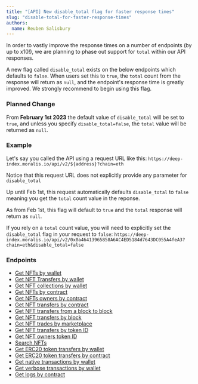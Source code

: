 ```yaml
---
title: "[API] New disable_total flag for faster response times"
slug: "disable-total-for-faster-response-times"
authors:
  name: Reuben Salisbury
---
```


In order to vastly improve the response times on a number of endpoints (by up to x10!), we are planning to phase out support for `total` within our API responses.

A new flag called `disable_total` exists on the below endpoints which defaults to `false`. When users set this to `true`, the `total` count from the response will return as `null`, and the endpoint's response time is greatly improved. We strongly recommend to begin using this flag.

### Planned Change

From **February 1st 2023** the default value of `disable_total` will be set to `true`, and unless you specify `disable_total=false`, the `total` value will be returned as `null`.

### Example

Let's say you called the API using a request URL like this:
`https://deep-index.moralis.io/api/v2/${address}?chain=eth`

Notice that this request URL does not explicitly provide any parameter for `disable_total`

Up until Feb 1st, this request automatically defaults `disable_total` to `false` meaning you get the `total` count value in the reponse.

As from Feb 1st, this flag will default to `true` and the `total` response will return as `null`.

If you rely on a `total` count value, you will need to explicitly set the `disable_total` flag in your request to `false`:
`https://deep-index.moralis.io/api/v2/0x0a46413965858A6AC4ED5184d7643DC055A4feA3?chain=eth&disable_total=false`

### Endpoints

- [Get NFTs by wallet](https://docs.moralis.io/web3-data-api/reference/get-wallet-nfts)
- [Get NFT Transfers by wallet](https://docs.moralis.io/web3-data-api/reference/get-wallet-nft-transfers)
- [Get NFT collections by wallet](https://docs.moralis.io/web3-data-api/reference/get-wallet-nft-collections)
- [Get NFTs by contract](https://docs.moralis.io/web3-data-api/reference/get-contract-nfts)
- [Get NFTs owners by contract](https://docs.moralis.io/web3-data-api/reference/get-nft-owners)
- [Get NFT transfers by contract](https://docs.moralis.io/web3-data-api/reference/get-nft-contract-transfers)
- [Get NFT transfers from a block to block](https://docs.moralis.io/web3-data-api/reference/get-nft-transfers-from-to-block)
- [Get NFT transfers by block](https://docs.moralis.io/web3-data-api/reference/get-nft-transfers-by-block)
- [Get NFT trades by marketplace](https://docs.moralis.io/web3-data-api/reference/get-nft-trades)
- [Get NFT transfers by token ID](https://docs.moralis.io/web3-data-api/reference/get-nft-transfers)
- [Get NFT owners token ID](https://docs.moralis.io/web3-data-api/reference/get-nft-token-id-owners)
- [Search NFTs](https://docs.moralis.io/web3-data-api/reference/search-nfts)
- [Get ERC20 token transfers by wallet](https://docs.moralis.io/web3-data-api/reference/get-wallet-token-transfers)
- [Get ERC20 token transfers by contract](https://docs.moralis.io/web3-data-api/reference/get-token-transfers)
- [Get native transactions by wallet](https://docs.moralis.io/web3-data-api/reference/get-wallet-transactions)
- [Get verbose transactions by wallet](https://docs.moralis.io/web3-data-api/reference/get-decoded-wallet-transaction)
- [Get logs by contract](https://docs.moralis.io/web3-data-api/reference/get-contract-logs)
